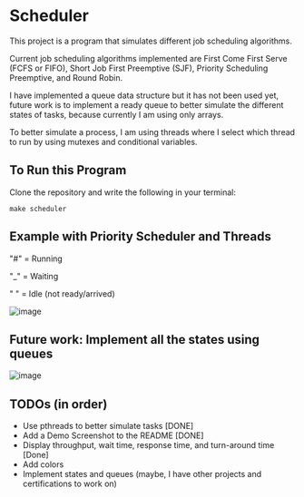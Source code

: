 # Scheduler
This project is a program that simulates different job scheduling algorithms. 

Current job scheduling algorithms implemented are First Come First Serve (FCFS or FIFO), Short Job First Preemptive (SJF), Priority Scheduling Preemptive, and Round Robin.

I have implemented a queue data structure but it has not been used yet, future work is to implement a ready queue to better simulate the different states of tasks, because currently I am using only arrays.

To better simulate a process, I am using threads where I select which thread to run by using mutexes and conditional variables.

## To Run this Program
Clone the repository and write the following in your terminal:
```
make scheduler
```

## Example with Priority Scheduler and Threads
"#" = Running

"_" = Waiting

" " = Idle (not ready/arrived)

![image](https://github.com/user-attachments/assets/eb606d34-72ad-482a-b7c8-ff2652699869)

## Future work: Implement all the states using queues
![image](https://github.com/user-attachments/assets/147399d2-f6c6-4f5d-bf1d-4541ccbe5113)

## TODOs (in order)
- Use pthreads to better simulate tasks [DONE]
- Add a Demo Screenshot to the README [DONE]
- Display throughput, wait time, response time, and turn-around time [Done]
- Add colors
- Implement states and queues (maybe, I have other projects and certifications to work on)
